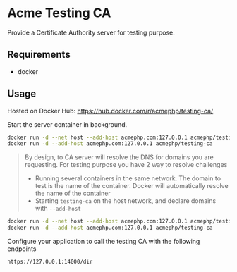 Acme Testing CA
===============

Provide a Certificate Authority server for testing purpose.

Requirements
------------

- docker

Usage
-----

Hosted on Docker Hub: https://hub.docker.com/r/acmephp/testing-ca/

Start the server container in background.

```bash
docker run -d --net host --add-host acmephp.com:127.0.0.1 acmephp/testing-ca
docker run -d --add-host acmephp.com:127.0.0.1 acmephp/testing-ca
```

> By design, to CA server will resolve the DNS for domains you are requesting.
> For testing purpose you have 2 way to resolve challenges
> * Running several containers in the same network. The domain to test is the
    name of the container. Docker will automatically resolve the name of the
    container
> * Starting `testing-ca` on the host network, and declare domains  with
    `--add-host`

```bash
docker run -d --net host --add-host acmephp.com:127.0.0.1 acmephp/testing-ca
docker run -d --add-host acmephp.com:127.0.0.1 acmephp/testing-ca
```

Configure your application to call the testing CA with the following endpoints

```
https://127.0.0.1:14000/dir
```
